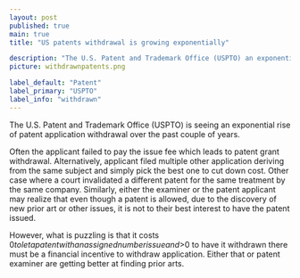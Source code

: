 ```yaml
---
layout: post
published: true
main: true
title: "US patents withdrawal is growing exponentially"

description: "The U.S. Patent and Trademark Office (USPTO) an exponential rise of patent application withdrawal over the past couple of years."
picture: withdrawnpatents.png

label_default: "Patent" 
label_primary: "USPTO"
label_info: "withdrawn"
---
```

<!-- Main Container -->
The U.S. Patent and Trademark Office (USPTO) is seeing an exponential rise of patent application withdrawal over the past couple of years.

Often the applicant failed to pay the issue fee which leads to patent grant withdrawal.
Alternatively, applicant filed multiple other application deriving from the same subject and simply pick the best one to cut down cost.
Other case where a court invalidated a different patent for the same treatment by the same company.
Similarly, either the examiner or the patent applicant may realize that even though a patent is allowed,
due to the discovery of new prior art or other issues, it is not to their best interest to have the patent issued. 


However, what is puzzling is that it costs $0 to let a patent with an assigned number issue and >$0 to
have it withdrawn there must be a financial incentive to withdraw application. Either that or patent examiner are getting better at finding prior arts.



<!--End Main Container -->
